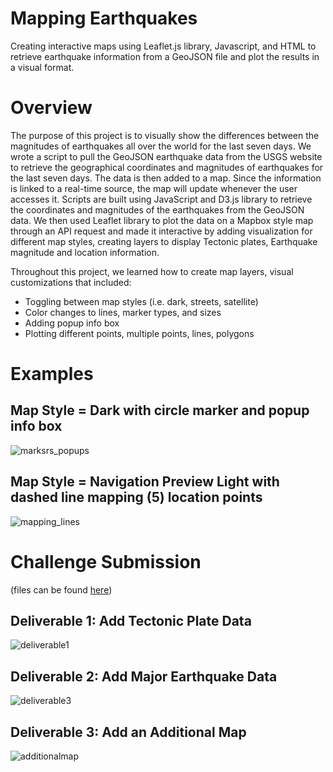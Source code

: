 # Mapping Earthquakes

Creating interactive maps using Leaflet.js library, Javascript, and HTML to retrieve earthquake information from a GeoJSON file and plot the results in a visual format.

# Overview

The purpose of this project is to visually show the differences between the magnitudes of earthquakes all over the world for the last seven days. We wrote a script to pull the GeoJSON earthquake data from the USGS website to retrieve the geographical coordinates and magnitudes of earthquakes for the last seven days. The data is then added to a map. Since the information is linked to a real-time source, the map will update whenever the user accesses it. Scripts are built using JavaScript and D3.js library to retrieve the coordinates and magnitudes of the earthquakes from the GeoJSON data. We then used Leaflet library to plot the data on a Mapbox style map through an API request and made it interactive by adding visualization for different map styles, creating layers to display Tectonic plates, Earthquake magnitude and location information.

Throughout this project, we learned how to create map layers, visual customizations that included:

* Toggling between map styles (i.e. dark, streets, satellite)
* Color changes to lines, marker types, and sizes
* Adding popup info box
* Plotting different points, multiple points, lines, polygons

# Examples

## Map Style = Dark with circle marker and popup info box

![marksrs_popups](https://user-images.githubusercontent.com/103727169/187363737-4043b494-a43e-406d-8b26-0b588ae1074b.png)

## Map Style = Navigation Preview Light with dashed line mapping (5) location points

![mapping_lines](https://user-images.githubusercontent.com/103727169/187363801-9f2cc154-50ba-40ff-b3a3-826b34d32aa2.png)

# Challenge Submission
(files can be found [here](https://github.com/munno88/Mapping_Earthquakes/tree/main/Earthquake_Challenge))

## Deliverable 1: Add Tectonic Plate Data

![deliverable1](https://user-images.githubusercontent.com/103727169/187363883-a327238e-41fb-433b-b0a8-353c45b6cb36.png)

## Deliverable 2: Add Major Earthquake Data

![deliverable3](https://user-images.githubusercontent.com/103727169/187364093-2cb004ea-601b-4694-850b-87232f8e437a.png)

## Deliverable 3: Add an Additional Map

![additionalmap](https://user-images.githubusercontent.com/103727169/187364148-af9d4b97-cf89-4a37-81f4-8ace47730557.png)

